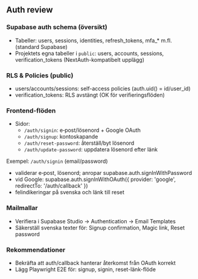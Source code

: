 ## Auth review

### Supabase auth schema (översikt)
- Tabeller: users, sessions, identities, refresh_tokens, mfa_* m.fl. (standard Supabase)
- Projektets egna tabeller i `public`: users, accounts, sessions, verification_tokens (NextAuth-kompatibelt upplägg)

### RLS & Policies (public)
- users/accounts/sessions: self-access policies (auth.uid() = id/user_id)
- verification_tokens: RLS avstängt (OK för verifieringsflöden)

### Frontend-flöden
- Sidor:
  - `/auth/signin`: e‑post/lösenord + Google OAuth
  - `/auth/signup`: kontoskapande
  - `/auth/reset-password`: återställ/byt lösenord
  - `/auth/update-password`: uppdatera lösenord efter länk

Exempel: `/auth/signin` (email/password)
- validerar e‑post, lösenord; anropar supabase.auth.signInWithPassword
- vid Google: supabase.auth.signInWithOAuth({ provider: 'google', redirectTo: '/auth/callback' })
- felindikeringar på svenska och länk till reset

### Mailmallar
- Verifiera i Supabase Studio → Authentication → Email Templates
- Säkerställ svenska texter för: Signup confirmation, Magic link, Reset password

### Rekommendationer
- Bekräfta att auth/callback hanterar återkomst från OAuth korrekt
- Lägg Playwright E2E för: signup, signin, reset-länk-flöde


